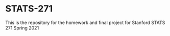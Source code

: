 # STATS-271
This is the repository for the homework and final project for Stanford STATS 271 Spring 2021
